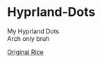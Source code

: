 # Hyprland-Dots
My Hyprland Dots <br>
Arch only bruh

[Original Rice](https://github.com/gaurav23b/simple-hyprland)
